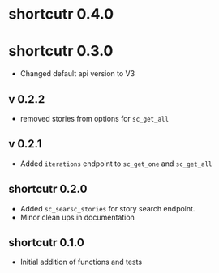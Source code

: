 # shortcutr 0.4.0

# shortcutr 0.3.0

* Changed default api version to V3

## v 0.2.2

* removed stories from options for `sc_get_all`

## v 0.2.1

* Added `iterations` endpoint to `sc_get_one` and `sc_get_all`

## shortcutr 0.2.0

* Added `sc_searsc_stories` for story search endpoint. 
* Minor clean ups in documentation

## shortcutr 0.1.0

* Initial addition of functions and tests
